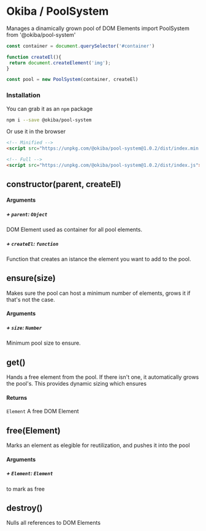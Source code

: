 

# Okiba / PoolSystem
Manages a dinamically grown pool of DOM Elements
import PoolSystem from '@okiba/pool-system'




```javascript
const container = document.querySelector('#container')

function createEl(){
 return document.createElement('img');
}

const pool = new PoolSystem(container, createEl)
```



### Installation

You can grab it as an `npm` package 
```bash
npm i --save @okiba/pool-system
```

Or use it in the browser
```html
<!-- Minified -->
<script src="https://unpkg.com/@okiba/pool-system@1.0.2/dist/index.min.js"></script>

<!-- Full -->
<script src="https://unpkg.com/@okiba/pool-system@1.0.2/dist/index.js"></script>
```




## constructor(parent, createEl)









#### Arguments


##### + `parent`: `Object`

DOM Element used as container for all pool elements.


##### + `createEl`: `function`

Function that creates an istance the element you want to add to the pool.





## ensure(size)


Makes sure the pool can host a minimum number of elements,
grows it if that's not the case.







#### Arguments


##### + `size`: `Number`

Minimum pool size to ensure.





## get()


Hands a free element from the pool.
If there isn't one, it automatically grows the pool's.
This provides dynamic sizing which ensures







#### Returns

`Element` A free DOM Element
## free(Element)


Marks an element as elegible for reutilization,
and pushes it into the pool







#### Arguments


##### + `Element`: `Element`

to mark as free





## destroy()


Nulls all references to DOM Elements







